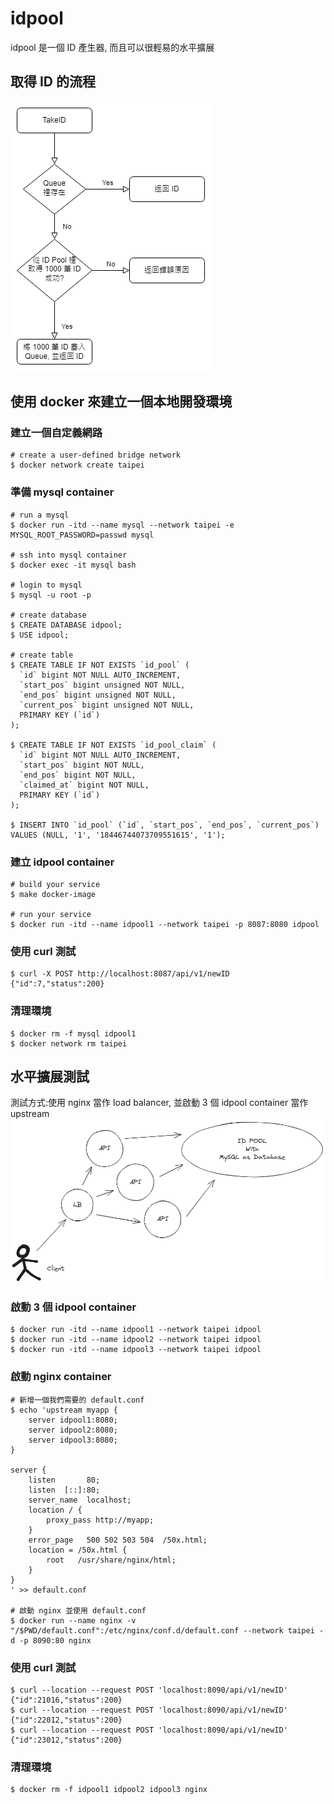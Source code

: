 # idpool
idpool 是一個 ID 產生器, 而且可以很輕易的水平擴展

## 取得 ID 的流程
![takeid_flow.drawio.png](https://github.com/Krados/idpool/blob/master/takeid_flow.drawio.png)

## 使用 docker 來建立一個本地開發環境

### 建立一個自定義網路

```
# create a user-defined bridge network
$ docker network create taipei
```

### 準備 mysql container

```
# run a mysql
$ docker run -itd --name mysql --network taipei -e MYSQL_ROOT_PASSWORD=passwd mysql

# ssh into mysql container
$ docker exec -it mysql bash

# login to mysql
$ mysql -u root -p

# create database
$ CREATE DATABASE idpool;
$ USE idpool;

# create table
$ CREATE TABLE IF NOT EXISTS `id_pool` (
  `id` bigint NOT NULL AUTO_INCREMENT,
  `start_pos` bigint unsigned NOT NULL,
  `end_pos` bigint unsigned NOT NULL,
  `current_pos` bigint unsigned NOT NULL,
  PRIMARY KEY (`id`)
);

$ CREATE TABLE IF NOT EXISTS `id_pool_claim` (
  `id` bigint NOT NULL AUTO_INCREMENT,
  `start_pos` bigint NOT NULL,
  `end_pos` bigint NOT NULL,
  `claimed_at` bigint NOT NULL,
  PRIMARY KEY (`id`)
);

$ INSERT INTO `id_pool` (`id`, `start_pos`, `end_pos`, `current_pos`) VALUES (NULL, '1', '18446744073709551615', '1');
```

### 建立 idpool container

```
# build your service
$ make docker-image

# run your service
$ docker run -itd --name idpool1 --network taipei -p 8087:8080 idpool
```

### 使用 curl 測試

```
$ curl -X POST http://localhost:8087/api/v1/newID
{"id":7,"status":200}
```

### 清理環境

````
$ docker rm -f mysql idpool1
$ docker network rm taipei
````
## 水平擴展測試

測試方式:使用 nginx 當作 load balancer, 並啟動 3 個 idpool container 當作 upstream
![scale_id_pool.png](https://github.com/Krados/idpool/blob/master/scale_id_pool.png)

### 啟動 3 個 idpool container

```
$ docker run -itd --name idpool1 --network taipei idpool
$ docker run -itd --name idpool2 --network taipei idpool
$ docker run -itd --name idpool3 --network taipei idpool
```

### 啟動 nginx container

```
# 新增一個我們需要的 default.conf
$ echo 'upstream myapp {
    server idpool1:8080;
    server idpool2:8080;
    server idpool3:8080;
}

server {
    listen       80;
    listen  [::]:80;
    server_name  localhost;
    location / {
        proxy_pass http://myapp;
    }
    error_page   500 502 503 504  /50x.html;
    location = /50x.html {
        root   /usr/share/nginx/html;
    }
}
' >> default.conf

# 啟動 nginx 並使用 default.conf
$ docker run --name nginx -v "/$PWD/default.conf":/etc/nginx/conf.d/default.conf --network taipei -d -p 8090:80 nginx
```

### 使用 curl 測試

```
$ curl --location --request POST 'localhost:8090/api/v1/newID'
{"id":21016,"status":200}
$ curl --location --request POST 'localhost:8090/api/v1/newID'
{"id":22012,"status":200}
$ curl --location --request POST 'localhost:8090/api/v1/newID'
{"id":23012,"status":200}
```

### 清理環境

```
$ docker rm -f idpool1 idpool2 idpool3 nginx
```
